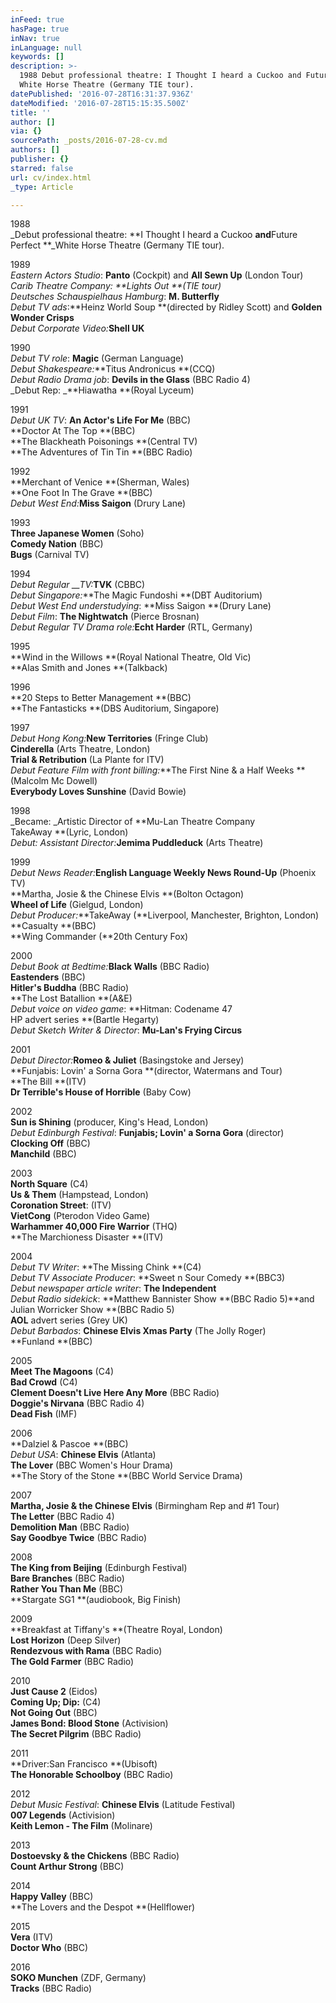 ```yaml
---
inFeed: true
hasPage: true
inNav: true
inLanguage: null
keywords: []
description: >-
  1988 Debut professional theatre: I Thought I heard a Cuckoo and Future Perfect
  White Horse Theatre (Germany TIE tour). 
datePublished: '2016-07-28T16:31:37.936Z'
dateModified: '2016-07-28T15:15:35.500Z'
title: ''
author: []
via: {}
sourcePath: _posts/2016-07-28-cv.md
authors: []
publisher: {}
starred: false
url: cv/index.html
_type: Article

---
```

1988  
_Debut professional theatre: **I Thought I heard a Cuckoo **and**Future Perfect **_White Horse Theatre (Germany TIE tour). 

1989   
_Eastern Actors Studio_: **Panto** (Cockpit) and **All Sewn Up** (London Tour)  
_Carib Theatre Company: _**Lights Out **_(TIE tour)_  
_Deutsches Schauspielhaus Hamburg_: **M. Butterfly**  
_Debut TV ads_:**Heinz World Soup **(directed by Ridley Scott) and **Golden Wonder Crisps**  
_Debut Corporate Video:_**Shell UK**

1990  
_Debut TV role_: **Magic** (German Language)  
_Debut Shakespeare:_**Titus Andronicus **(CCQ)  
_Debut Radio Drama job_: **Devils in the Glass** (BBC Radio 4)  
_Debut Rep: _**Hiawatha **(Royal Lyceum)

1991  
_Debut UK TV_: **An Actor's Life For Me** (BBC)   
**Doctor At The Top **(BBC)  
**The Blackheath Poisonings **(Central TV)  
**The Adventures of Tin Tin **(BBC Radio)

1992  
**Merchant of Venice **(Sherman, Wales)  
**One Foot In The Grave **(BBC)  
_Debut West End:_**Miss Saigon** (Drury Lane)

1993  
**Three Japanese Women** (Soho)  
**Comedy Nation** (BBC)  
**Bugs** (Carnival TV)

1994  
_Debut Regular __TV:_**TVK** (CBBC)  
_Debut Singapore:_**The Magic Fundoshi **(DBT Auditorium)  
_Debut West End understudying_: **Miss Saigon **(Drury Lane)  
_Debut Film_: **The Nightwatch** (Pierce Brosnan)  
_Debut Regular TV Drama role:_**Echt Harder** (RTL, Germany)

1995  
**Wind in the Willows **(Royal National Theatre, Old Vic)  
**Alas Smith and Jones **(Talkback)

1996  
**20 Steps to Better Management **(BBC)  
**The Fantasticks **(DBS Auditorium, Singapore)

1997  
_Debut Hong Kong:_**New Territories** (Fringe Club)  
**Cinderella** (Arts Theatre, London)  
**Trial & Retribution** (La Plante for ITV)  
_Debut Feature Film with front billing:_**The First Nine & a Half Weeks **(Malcolm Mc Dowell)  
**Everybody Loves Sunshine** (David Bowie)

1998  
_Became: _Artistic Director of **Mu-Lan Theatre Company  
TakeAway **(Lyric, London)  
_Debut: Assistant Director:_**Jemima Puddleduck** (Arts Theatre)

1999  
_Debut News Reader:_**English Language Weekly News Round-Up** (Phoenix TV)  
**Martha, Josie & the Chinese Elvis **(Bolton Octagon)  
**Wheel of Life** (Gielgud, London)  
_Debut Producer:_**TakeAway (**Liverpool, Manchester, Brighton, London)  
**Casualty **(BBC)  
**Wing Commander (**20th Century Fox)

2000  
_Debut Book at Bedtime:_**Black Walls** (BBC Radio)  
**Eastenders** (BBC)  
**Hitler's Buddha** (BBC Radio)  
**The Lost Batallion **(A&E)  
_Debut voice on video game_: **Hitman: Codename 47  
HP advert series **(Bartle Hegarty)  
_Debut Sketch Writer & Director_: **Mu-Lan's Frying Circus**

2001  
_Debut Director:_**Romeo & Juliet** (Basingstoke and Jersey)  
**Funjabis: Lovin' a Sorna Gora **(director, Watermans and Tour)  
**The Bill **(ITV)  
**Dr Terrible's House of Horrible** (Baby Cow)

2002  
**Sun is Shining** (producer, King's Head, London)  
_Debut Edinburgh Festival_: **Funjabis; Lovin' a Sorna Gora** (director)  
**Clocking Off** (BBC)  
**Manchild** (BBC)

2003  
**North Square** (C4)  
**Us & Them** (Hampstead, London)  
**Coronation Street**: (ITV)  
**VietCong** (Pterodon Video Game)   
**Warhammer 40,000 Fire Warrior** (THQ)  
**The Marchioness Disaster **(ITV)

2004  
_Debut TV Writer_: **The Missing Chink **(C4)  
_Debut TV Associate Producer_: **Sweet n Sour Comedy **(BBC3)  
_Debut newspaper article writer_: **The Independent**  
_Debut Radio sidekick_: **Matthew Bannister Show **(BBC Radio 5)**and Julian Worricker Show **(BBC Radio 5)  
**AOL** advert series (Grey UK)  
_Debut Barbados_: **Chinese Elvis Xmas Party** (The Jolly Roger)  
**Funland **(BBC)

2005  
**Meet The Magoons** (C4)  
**Bad Crowd** (C4)  
**Clement Doesn't Live Here Any More** (BBC Radio)  
**Doggie's Nirvana** (BBC Radio 4)  
**Dead Fish** (IMF)

2006  
**Dalziel & Pascoe **(BBC)  
_Debut USA_: **Chinese Elvis** (Atlanta)  
**The Lover** (BBC Women's Hour Drama)  
**The Story of the Stone **(BBC World Service Drama)

2007  
**Martha, Josie & the Chinese Elvis** (Birmingham Rep and \#1 Tour)  
**The Letter** (BBC Radio 4)  
**Demolition Man** (BBC Radio)  
**Say Goodbye Twice** (BBC Radio)

2008  
**The King from Beijing** (Edinburgh Festival)  
**Bare Branches** (BBC Radio)  
**Rather You Than Me** (BBC)  
**Stargate SG1 **(audiobook, Big Finish)

2009  
**Breakfast at Tiffany's **(Theatre Royal, London)  
**Lost Horizon** (Deep Silver)  
**Rendezvous with Rama** (BBC Radio)  
**The Gold Farmer** (BBC Radio)

2010  
**Just Cause 2** (Eidos)  
**Coming Up; Dip:** (C4)  
**Not Going Out** (BBC)  
**James Bond: Blood Stone** (Activision)  
**The Secret Pilgrim** (BBC Radio)

2011  
**Driver:San Francisco **(Ubisoft)  
**The Honorable Schoolboy** (BBC Radio)

2012  
_Debut Music Festival_: **Chinese Elvis** (Latitude Festival)  
**007 Legends** (Activision)  
**Keith Lemon - The Film** (Molinare)

2013  
**Dostoevsky & the Chickens** (BBC Radio)  
**Count Arthur Strong** (BBC)

2014  
**Happy Valley** (BBC)  
**The Lovers and the Despot **(Hellflower)

2015  
**Vera** (ITV)  
**Doctor Who** (BBC)

2016  
**SOKO Munchen** (ZDF, Germany)  
**Tracks** (BBC Radio)